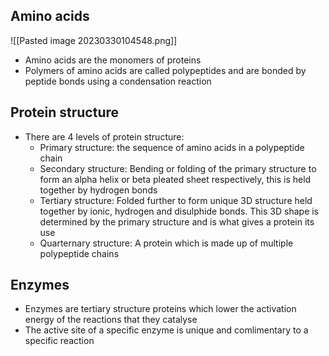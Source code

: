 ## Amino acids
![[Pasted image 20230330104548.png]]
- Amino acids are the monomers of proteins
- Polymers of amino acids are called polypeptides and are bonded by peptide bonds using a condensation reaction

## Protein structure
- There are 4 levels of protein structure:
	- Primary structure: the sequence of amino acids in a polypeptide chain
	- Secondary structure: Bending or folding of the primary structure to form an alpha helix or beta pleated sheet respectively, this is held together by hydrogen bonds
	- Tertiary structure: Folded further to form unique 3D structure held together by ionic, hydrogen and disulphide bonds. This 3D shape is determined by the primary structure and is what gives a protein its use
	- Quarternary structure: A protein which is made up of multiple polypeptide chains

## Enzymes
- Enzymes are tertiary structure proteins which lower the activation energy of the reactions that they catalyse
- The active site of a specific enzyme is unique and comlimentary to a specific reaction